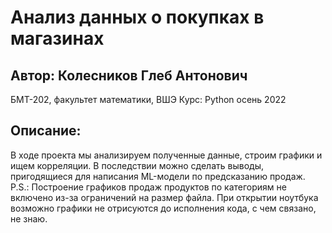 # Анализ данных о покупках в магазинах
## Автор: Колесников Глеб Антонович
БМТ-202, факультет математики, ВШЭ
Курс: Python осень 2022
## Описание:
В ходе проекта мы анализируем полученные данные, строим графики и ищем корреляции. В последствии можно сделать выводы, пригодящиеся для написания ML-модели по предсказанию продаж.
P.S.: Построение графиков продаж продуктов по категориям не включено из-за ограничений на размер файла. При открытии ноутбука возможно графики не отрисуются до исполнения кода, с чем связано, не знаю.

